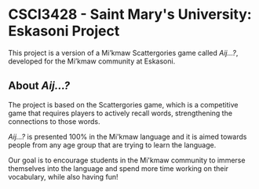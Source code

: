 # CSCI3428 - Saint Mary's University: Eskasoni Project
This project is a version of a Mi’kmaw Scattergories game called *Aij...?*, 
developed for the Mi’kmaw community at Eskasoni.

## About *Aij...?*
The project is based on the Scattergories game, which is a competitive game that
requires players to actively recall words, strengthening the connections to
those words.

*Aij...?* is presented 100% in the Mi'kmaw language and it is aimed towards
people from any age group that are trying to learn the language.

Our goal is to encourage students in the Mi'kmaw community to immerse themselves
into the language and spend more time working on their vocabulary, while also having
fun!
